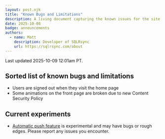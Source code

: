 ```yaml
---
layout: post.njk
title: "Known Bugs and Limitations"
description: A living document capturing the known issues for the site.
date: 2025-10-08
badge: announcements
authors:
  - name: Matt
    description: Developer of SQLRsync
    url: https://sqlrsync.com/about
---
```


Last updated 2025-10-09 12:01am PT.

## Sorted list of known bugs and limitations

- Users are signed out when they visit the home page
- Some animations on the front page are broken due to new Content Security Policy

## Current experiments

- [Automatic push feature](https://sqlrsync.com/blog/posts/2025-10-07-dev-notes) is experimental and may have bugs or rough edges. Please report any issues you encounter.
